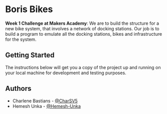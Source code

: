 # Boris Bikes

**Week 1 Challenge at Makers Academy**: We are to build the structure for a new bike system, that involves a network of docking stations. Our job is to build a program to emulate all the docking stations, bikes and infrastructure for the system.

## Getting Started

The instructions below will get you a copy of the project up and running on your local machine for development and testing purposes.

## Authors
* Charlene Bastians - [@CharSV5](https://github.com/CharSV5)
* Hemesh Unka - [@Hemesh-Unka](https://github.com/hemesh-unka)

